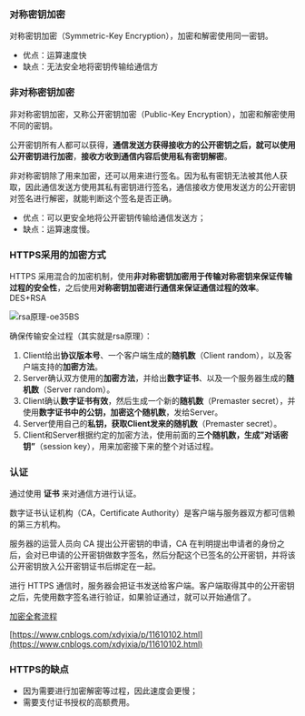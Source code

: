 ### 对称密钥加密

对称密钥加密（Symmetric-Key Encryption），加密和解密使用同一密钥。

- 优点：运算速度快
- 缺点：无法安全地将密钥传输给通信方

### 非对称密钥加密

非对称密钥加密，又称公开密钥加密（Public-Key Encryption），加密和解密使用不同的密钥。

公开密钥所有人都可以获得，**通信发送方获得接收方的公开密钥之后，就可以使用公开密钥进行加密**，**接收方收到通信内容后使用私有密钥解密**。

非对称密钥除了用来加密，还可以用来进行签名。因为私有密钥无法被其他人获取，因此通信发送方使用其私有密钥进行签名，通信接收方使用发送方的公开密钥对签名进行解密，就能判断这个签名是否正确。

- 优点：可以更安全地将公开密钥传输给通信发送方；
- 缺点：运算速度慢。

### HTTPS采用的加密方式

HTTPS 采用混合的加密机制，使用**非对称密钥加密用于传输对称密钥来保证传输过程的安全性**，之后使用**对称密钥加密进行通信来保证通信过程的效率**。DES+RSA

![rsa原理-oe35BS](https://cdn.jsdelivr.net/gh/DreamCats/imgs@main/uPic/rsa原理-oe35BS.png)

确保传输安全过程（其实就是rsa原理）：

1. Client给出**协议版本号**、一个客户端生成的**随机数**（Client random），以及客户端支持的**加密方法**。
2. Server确认双方使用的**加密方法**，并给出**数字证书**、以及一个服务器生成的**随机数**（Server random）。
3. Client确认**数字证书有效**，然后生成一个新的**随机数**（Premaster secret），并使用**数字证书中的公钥，加密这个随机数**，发给Server。
4. Server使用自己的**私钥，获取Client发来的随机数**（Premaster secret）。
5. Client和Server根据约定的加密方法，使用前面的**三个随机数，生成”对话密钥”**（session key），用来加密接下来的整个对话过程。

### 认证

通过使用 **证书** 来对通信方进行认证。

数字证书认证机构（CA，Certificate Authority）是客户端与服务器双方都可信赖的第三方机构。

服务器的运营人员向 CA 提出公开密钥的申请，CA 在判明提出申请者的身份之后，会对已申请的公开密钥做数字签名，然后分配这个已签名的公开密钥，并将该公开密钥放入公开密钥证书后绑定在一起。

进行 HTTPS 通信时，服务器会把证书发送给客户端。客户端取得其中的公开密钥之后，先使用数字签名进行验证，如果验证通过，就可以开始通信了。

[加密全套流程](https://www.cnblogs.com/handsomeBoys/p/6556336.html)

[https://www.cnblogs.com/xdyixia/p/11610102.html](https://www.cnblogs.com/xdyixia/p/11610102.html)

### HTTPS的缺点

- 因为需要进行加密解密等过程，因此速度会更慢；
- 需要支付证书授权的高额费用。